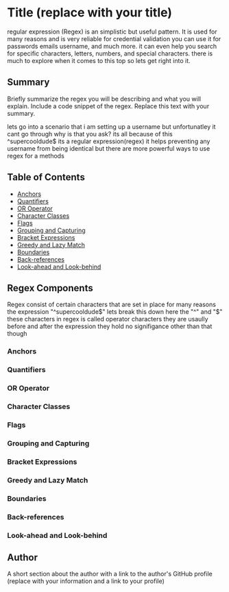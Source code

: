 # Title (replace with your title)

regular expression (Regex) is an simplistic but useful pattern.
It is used for many reasons and is very reliable for credential validation you can use it for passwords emails username, and much more.
it can even help you search for specific characters, letters, numbers, and special characters. there is much to explore when it comes to this top so lets get right into it. 

## Summary

Briefly summarize the regex you will be describing and what you will explain. Include a code snippet of the regex. Replace this text with your summary.

lets go into a scenario that i am setting up a username but unfortunatley it cant go through why is that you ask? its all because of this ^supercooldude$ its a regular expression(regex) it helps preventing any username from being identical but there are more powerful ways to use regex for a methods

## Table of Contents

- [Anchors](#anchors)
- [Quantifiers](#quantifiers)
- [OR Operator](#or-operator)
- [Character Classes](#character-classes)
- [Flags](#flags)
- [Grouping and Capturing](#grouping-and-capturing)
- [Bracket Expressions](#bracket-expressions)
- [Greedy and Lazy Match](#greedy-and-lazy-match)
- [Boundaries](#boundaries)
- [Back-references](#back-references)
- [Look-ahead and Look-behind](#look-ahead-and-look-behind)

## Regex Components
Regex consist of certain characters that are set in place for many reasons the expression "^supercooldude$" lets break this down here the "^" and "$" these characters in regex is called operator characters they are usaully before and after the expression they hold no signifigance other than that though
### Anchors

### Quantifiers

### OR Operator

### Character Classes

### Flags

### Grouping and Capturing

### Bracket Expressions

### Greedy and Lazy Match

### Boundaries

### Back-references

### Look-ahead and Look-behind

## Author

A short section about the author with a link to the author's GitHub profile (replace with your information and a link to your profile)
